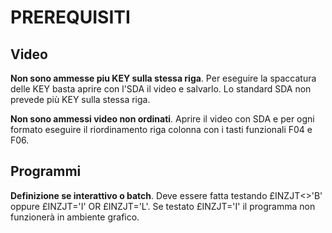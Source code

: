 # PREREQUISITI
## Video
**Non sono ammesse piu KEY sulla stessa riga**. Per eseguire la spaccatura delle KEY basta aprire con l'SDA il video e salvarlo. Lo standard SDA non prevede più KEY sulla stessa riga.

**Non sono ammessi video non ordinati**. Aprire il video con SDA e per ogni formato eseguire il riordinamento riga colonna con i tasti funzionali F04 e F06.

## Programmi
**Definizione se interattivo o batch**. Deve essere fatta testando £INZJT<>'B' oppure £INZJT='I' OR £INZJT='L'. Se testato £INZJT='I' il programma non funzionerà in ambiente grafico.
